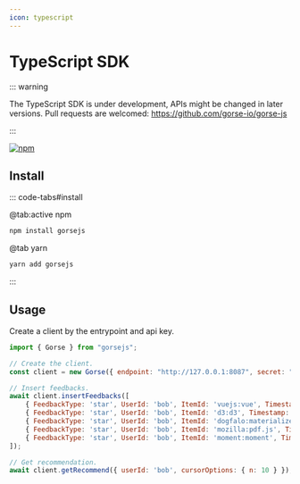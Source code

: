 ```yaml
---
icon: typescript
---
```

# TypeScript SDK

::: warning

The TypeScript SDK is under development, APIs might be changed in later versions. Pull requests are welcomed: https://github.com/gorse-io/gorse-js

:::

[![npm](https://img.shields.io/npm/v/gorsejs)](https://www.npmjs.com/package/gorsejs)

## Install

::: code-tabs#install

@tab:active npm

```bash
npm install gorsejs
```

@tab yarn

```bash
yarn add gorsejs
```

:::

## Usage

Create a client by the entrypoint and api key.

```js
import { Gorse } from "gorsejs";

// Create the client.
const client = new Gorse({ endpoint: "http://127.0.0.1:8087", secret: "api_key" });

// Insert feedbacks.
await client.insertFeedbacks([
    { FeedbackType: 'star', UserId: 'bob', ItemId: 'vuejs:vue', Timestamp: '2022-02-24' },
    { FeedbackType: 'star', UserId: 'bob', ItemId: 'd3:d3', Timestamp: '2022-02-25' },
    { FeedbackType: 'star', UserId: 'bob', ItemId: 'dogfalo:materialize', Timestamp: '2022-02-26' },
    { FeedbackType: 'star', UserId: 'bob', ItemId: 'mozilla:pdf.js', Timestamp: '2022-02-27' },
    { FeedbackType: 'star', UserId: 'bob', ItemId: 'moment:moment', Timestamp: '2022-02-28' }
]);

// Get recommendation.
await client.getRecommend({ userId: 'bob', cursorOptions: { n: 10 } });
```
